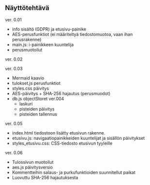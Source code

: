 ## Näyttötehtävä

ver. 0.01  

- info sisältö (GDPR) ja etusivu-painike  
- AES-perusfunktiot (ei määriteltyä tiedostomuotoa, vaan ihan perusrakenne)  
- main.js: i-painikkeen kuuntelija  
- perusmuotoilut

ver. 0.02  

ver. 0.03   

- Mermaid kaavio  
- tulokset.js perusfunktiot
- styles.css päivitys
- AES-päivitys + SHA-256 hajautus (perusmuodot)
- db.js objectStoret
ver.004
  - laskuri
  - pisteiden päivitys
  - pisteiden tallennus

ver. 0.05

- index.html tiedostoon lisätty etusivun rakenne. 
- etusivu.js: navigaatiopainikkeiden kuuntelijat ja sisällön päivitykset
- styles_etusivu.css: CSS-tiedosto etusivun tyyleille

ver. 0.06  

- Tulossivun muotoilut
- aes.js päivitysversio
- Kommentteihin salaus- ja purkufunktioiden suunnitellut paikat
- Luovuttu SHA-256 hajautuksesta
